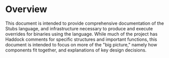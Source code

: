 # Overview

This document is intended to provide comprehensive documentation of the Stubs language, and infrastructure necessary to produce and execute overrides for binaries using the language. While much of the project has Haddock comments for specific structures and important functions, this document is intended to focus on more of the "big picture," namely how components fit together, and explanations of key design decisions. 